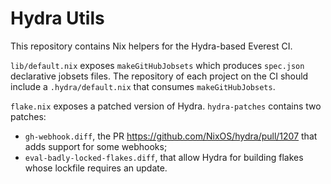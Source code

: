 # Hydra Utils

This repository contains Nix helpers for the Hydra-based Everest CI.

`lib/default.nix` exposes `makeGitHubJobsets` which produces `spec.json` declarative jobsets files.
The repository of each project on the CI should include a `.hydra/default.nix` that consumes `makeGitHubJobsets`.

`flake.nix` exposes a patched version of Hydra. `hydra-patches` contains two patches:
 - `gh-webhook.diff`, the PR https://github.com/NixOS/hydra/pull/1207 that adds support for some webhooks;
 - `eval-badly-locked-flakes.diff`, that allow Hydra for building flakes whose lockfile requires an update.

